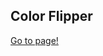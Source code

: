 
<h2>Color Flipper</h2>
<a href="https://banugungor.github.io/Coding-Challenges/Javascript/Color%20Flipper/hex.html" rel="nofollow">Go to page!</a>
